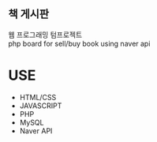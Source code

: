 ## 책 게시판  
웹 프로그래밍 텀프로젝트  
php board for sell/buy book using naver api

# USE  
- HTML/CSS
- JAVASCRIPT  
- PHP
- MySQL
- Naver API
